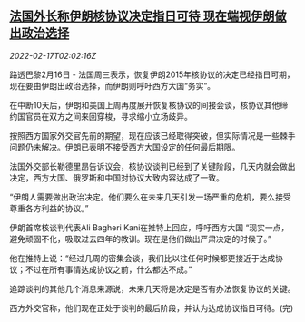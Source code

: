 <!--1645065062000-->
[法国外长称伊朗核协议决定指日可待 现在端视伊朗做出政治选择](https://cn.reuters.com/article/france-iran-nuclear-0216-wedn-idCNKBS2KM06N)
------

<div><i>2022-02-17T02:02:16Z</i></div><p>路透巴黎2月16日 - 法国周三表示，恢复伊朗2015年核协议的决定已经指日可期，现在要由伊朗出政治选择，而伊朗则呼吁西方大国“务实”。</p><p>在中断10天后，伊朗和美国上周再度展开恢复核协议的间接会谈，核协议其他缔约国官员在双方之间来回穿梭，寻求缩小立场歧异。</p><p>按照西方国家外交官先前的期望，现在应该已经取得突破，但实际情况是一些棘手问题仍未解决。伊朗已表明不接受西方大国设定的任何最后期限。</p><p>法国外交部长勒德里昂告诉议会，核协议谈判已经到了关键阶段，几天内就会做出决定，西方大国、俄罗斯和中国对协议大致内容达成了一致。</p><p>“伊朗人需要做出政治决定。他们要么在未来几天引发一场严重的危机，要么接受尊重各方利益的协议。”</p><p>伊朗首席核谈判代表Ali Bagheri Kani在推特上回应，呼吁西方大国 “现实一点，避免顽固不化，吸取过去四年的教训。现在是他们做出严肃决定的时候了。”</p><p>他在推特上说：“经过几周的密集会谈，我们比以往任何时候都更接近于达成协议；不过在所有事情达成协议之前，什么都达不成。”</p><p>追踪谈判的其他几个消息来源说，未来几天将是决定是否有办法恢复协议的关键。</p><p>西方外交官称，他们现在正处于谈判的最后阶段，并认为达成协议指日可待。(完)</p>

